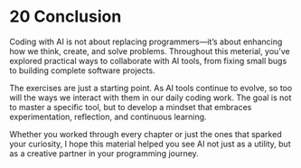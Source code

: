 # 20 Conclusion

Coding with AI is not about replacing programmers—it’s about enhancing how we think, create, and solve problems. Throughout this meterial, you’ve explored practical ways to collaborate with AI tools, from fixing small bugs to building complete software projects.

The exercises are just a starting point. As AI tools continue to evolve, so too will the ways we interact with them in our daily coding work. The goal is not to master a specific tool, but to develop a mindset that embraces experimentation, reflection, and continuous learning.

Whether you worked through every chapter or just the ones that sparked your curiosity, I hope this material helped you see AI not just as a utility, but as a creative partner in your programming journey.

